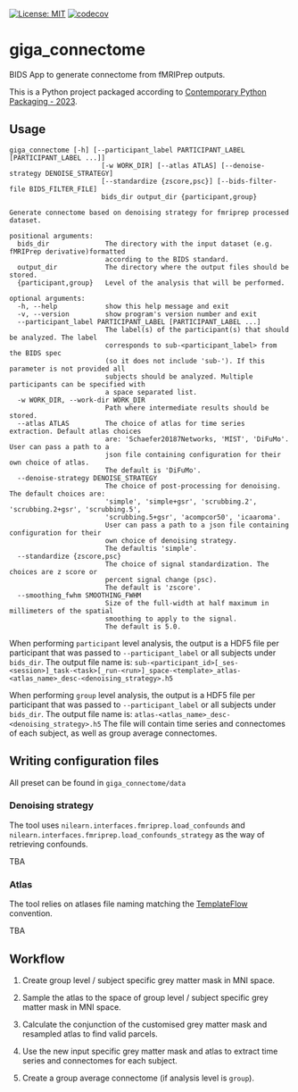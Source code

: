 [![License: MIT](https://img.shields.io/badge/License-MIT-yellow.svg)](https://opensource.org/licenses/MIT)
[![codecov](https://codecov.io/github/SIMEXP/giga_connectome/branch/main/graph/badge.svg?token=TYE4UURNTQ)](https://codecov.io/github/SIMEXP/giga_auto_qc)

# giga_connectome

BIDS App to generate connectome from fMRIPrep outputs.

This is a Python project packaged according to [Contemporary Python Packaging - 2023][].

[Contemporary Python Packaging - 2023]: https://effigies.gitlab.io/posts/python-packaging-2023/

## Usage

```
giga_connectome [-h] [--participant_label PARTICIPANT_LABEL [PARTICIPANT_LABEL ...]]
                       [-w WORK_DIR] [--atlas ATLAS] [--denoise-strategy DENOISE_STRATEGY]
                       [--standardize {zscore,psc}] [--bids-filter-file BIDS_FILTER_FILE]
                       bids_dir output_dir {participant,group}

Generate connectome based on denoising strategy for fmriprep processed dataset.

positional arguments:
  bids_dir              The directory with the input dataset (e.g. fMRIPrep derivative)formatted
                        according to the BIDS standard.
  output_dir            The directory where the output files should be stored.
  {participant,group}   Level of the analysis that will be performed.

optional arguments:
  -h, --help            show this help message and exit
  -v, --version         show program's version number and exit
  --participant_label PARTICIPANT_LABEL [PARTICIPANT_LABEL ...]
                        The label(s) of the participant(s) that should be analyzed. The label
                        corresponds to sub-<participant_label> from the BIDS spec
                        (so it does not include 'sub-'). If this parameter is not provided all
                        subjects should be analyzed. Multiple participants can be specified with
                        a space separated list.
  -w WORK_DIR, --work-dir WORK_DIR
                        Path where intermediate results should be stored.
  --atlas ATLAS         The choice of atlas for time series extraction. Default atlas choices
                        are: 'Schaefer20187Networks, 'MIST', 'DiFuMo'. User can pass a path to a
                        json file containing configuration for their own choice of atlas.
                        The default is 'DiFuMo'.
  --denoise-strategy DENOISE_STRATEGY
                        The choice of post-processing for denoising. The default choices are:
                        'simple', 'simple+gsr', 'scrubbing.2', 'scrubbing.2+gsr', 'scrubbing.5',
                        'scrubbing.5+gsr', 'acompcor50', 'icaaroma'.
                        User can pass a path to a json file containing configuration for their
                        own choice of denoising strategy.
                        The defaultis 'simple'.
  --standardize {zscore,psc}
                        The choice of signal standardization. The choices are z score or
                        percent signal change (psc).
                        The default is 'zscore'.
  --smoothing_fwhm SMOOTHING_FWHM
                        Size of the full-width at half maximum in millimeters of the spatial
                        smoothing to apply to the signal.
                        The default is 5.0.

```

When performing `participant` level analysis, the output is a HDF5 file per participant that was passed to `--participant_label` or all subjects under `bids_dir`.
The output file name is: `sub-<participant_id>[_ses-<session>]_task-<task>[_run-<run>]_space-<template>_atlas-<atlas_name>_desc-<denoising_strategy>.h5`

When performing `group` level analysis, the output is a HDF5 file per participant that was passed to `--participant_label` or all subjects under `bids_dir`.
The output file name is: `atlas-<atlas_name>_desc-<denoising_strategy>.h5`
The file will contain time series and connectomes of each subject, as well as group average connectomes.

## Writing configuration files

All preset can be found in `giga_connectome/data`

### Denoising strategy

The tool uses `nilearn.interfaces.fmriprep.load_confounds` and `nilearn.interfaces.fmriprep.load_confounds_strategy` as the way of retrieving confounds.

TBA

### Atlas

The tool relies on atlases file naming matching the [TemplateFlow](https://www.templateflow.org/python-client/0.7.1/naming.html) convention.

TBA

## Workflow

1. Create group level / subject specific grey matter mask in MNI space.

2. Sample the atlas to the space of group level  / subject specific grey matter mask in MNI space.

3. Calculate the conjunction of the customised grey matter mask and resampled atlas to find valid parcels.

4. Use the new input specific grey matter mask and atlas to extract time series and connectomes for each subject.

5. Create a group average connectome (if analysis level is `group`).
